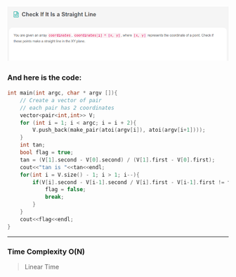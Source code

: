 ![](/images/Leetcode_Check.png)
---
### And here is the code:

```c++
int main(int argc, char * argv []){
    // Create a vector of pair
    // each pair has 2 coordinates
    vector<pair<int,int>> V;
    for (int i = 1; i < argc; i = i + 2){
        V.push_back(make_pair(atoi(argv[i]), atoi(argv[i+1])));
    }
    int tan;
    bool flag = true;
    tan = (V[1].second - V[0].second) / (V[1].first - V[0].first);
    cout<<"tan is "<<tan<<endl;
    for(int i = V.size() - 1; i > 1; i--){
        if(V[i].second - V[i-1].second / V[i].first - V[i-1].first != tan) {
            flag = false;
            break;
        }
    }
    cout<<flag<<endl;
}
```
---
### Time Complexity O(N)
> Linear Time 
